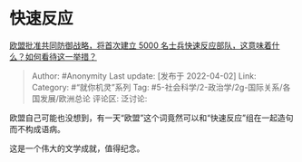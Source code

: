# 快速反应
[欧盟批准共同防御战略，将首次建立 5000 名士兵快速反应部队，这意味着什么？如何看待这一举措？](https://www.zhihu.com/question/523656202/answer/2420209868)

> Author: #Anonymity
> Last update: [发布于 2022-04-02]
> Link:
> Category: #“就你机灵”系列
> Tag: #5-社会科学/2-政治学/2g-国际关系/各国发展/欧洲总论
> 评论区:
> 泛讨论:

欧盟自己可能也没想到，有一天“欧盟”这个词竟然可以和“快速反应”组在一起造句而不构成语病。

这是一个伟大的文学成就，值得纪念。

